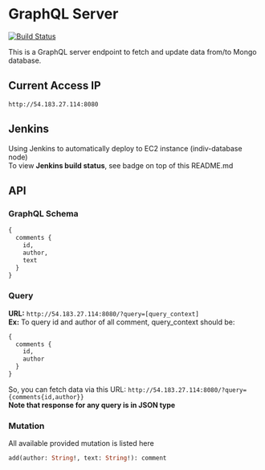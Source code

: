 # GraphQL Server
[![Build Status](http://54.67.109.20:8080/buildStatus/icon?job=graphql-server)](http://54.67.109.20:8080/job/graphql-server/)

This is a GraphQL server endpoint to fetch and update data from/to Mongo database.

## Current Access IP
`http://54.183.27.114:8080`

## Jenkins
Using Jenkins to automatically deploy to EC2 instance (indiv-database node)<br>
To view <b>Jenkins build status</b>, see badge on top of this README.md

## API

### GraphQL Schema
```graphql
{
  comments {
    id,
    author,
    text
  }
}
```

### Query
<b>URL:</b> `http://54.183.27.114:8080/?query=[query_context]`<br>
<b>Ex:</b> To query id and author of all comment, query_context should be:
```graphql
{
  comments {
    id,
    author
  }
}
```
So, you can fetch data via this URL: `http://54.183.27.114:8080/?query={comments{id,author}}`<br>
<b>Note that response for any query is in JSON type</b>

### Mutation
All available provided mutation is listed here
```graphql
add(author: String!, text: String!): comment
```
